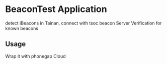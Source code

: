# BeaconTest Application 
detect iBeacons in Tainan, connect with tsoc beacon Server
Verification for known beacons

## Usage
  Wrap it with phonegap Cloud


  
